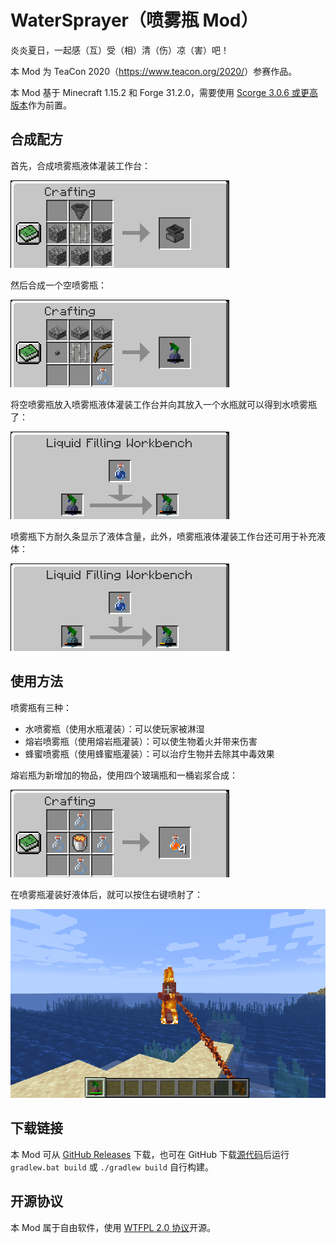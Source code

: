 # WaterSprayer（喷雾瓶 Mod）

炎炎夏日，一起感（互）受（相）清（伤）凉（害）吧！

本 Mod 为 TeaCon 2020（<https://www.teacon.org/2020/>）参赛作品。

本 Mod 基于 Minecraft 1.15.2 和 Forge 31.2.0，需要使用 [Scorge 3.0.6 或更高版本](http://files.minecraftforge.net/maven/net/minecraftforge/Scorge/)作为前置。

## 合成配方

首先，合成喷雾瓶液体灌装工作台：

![image1](src/main/resources/assets/watersprayer/textures/misc/image1.png)

然后合成一个空喷雾瓶：

![image2](src/main/resources/assets/watersprayer/textures/misc/image2.png)

将空喷雾瓶放入喷雾瓶液体灌装工作台并向其放入一个水瓶就可以得到水喷雾瓶了：

![image3](src/main/resources/assets/watersprayer/textures/misc/image3.png)

喷雾瓶下方耐久条显示了液体含量，此外，喷雾瓶液体灌装工作台还可用于补充液体：

![image4](src/main/resources/assets/watersprayer/textures/misc/image4.png)

## 使用方法

喷雾瓶有三种：

* 水喷雾瓶（使用水瓶灌装）：可以使玩家被淋湿
* 熔岩喷雾瓶（使用熔岩瓶灌装）：可以使生物着火并带来伤害
* 蜂蜜喷雾瓶（使用蜂蜜瓶灌装）：可以治疗生物并去除其中毒效果

熔岩瓶为新增加的物品，使用四个玻璃瓶和一桶岩浆合成：

![image5](src/main/resources/assets/watersprayer/textures/misc/image5.png)

在喷雾瓶灌装好液体后，就可以按住右键喷射了：

![image6](src/main/resources/assets/watersprayer/textures/misc/image6.png)

## 下载链接

本 Mod 可从 [GitHub Releases](https://github.com/ustc-zzzz/WaterSprayer/releases/latest) 下载，也可在 GitHub 下载[源代码](https://github.com/ustc-zzzz/WaterSprayer/tree/master)后运行 `gradlew.bat build` 或 `./gradlew build` 自行构建。

## 开源协议

本 Mod 属于自由软件，使用 [WTFPL 2.0 协议](https://github.com/ustc-zzzz/WaterSprayer/blob/master/LICENSE)开源。
